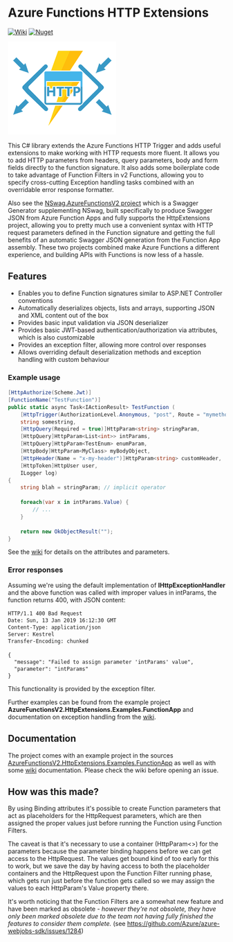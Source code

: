 # Azure Functions HTTP Extensions

[![Wiki](https://img.shields.io/badge/docs-in%20wiki-green.svg?style=flat)](https://github.com/Jusas/AzureFunctionsV2.HttpExtensions/wiki) 
[![Nuget](https://img.shields.io/nuget/v/AzureFunctionsV2.HttpExtensions.svg)](https://www.nuget.org/packages/AzureFunctionsV2.HttpExtensions/) 

![Logo](assets/logo.png)

This C# library extends the Azure Functions HTTP Trigger and adds useful extensions to 
make working with HTTP requests more fluent. It allows you to
add HTTP parameters from headers, query parameters, body and form fields directly
to the function signature. It also adds some boilerplate code to take advantage of
Function Filters in v2 Functions, allowing you to specify cross-cutting Exception 
handling tasks combined with an overridable error response formatter.

Also see the [NSwag.AzureFunctionsV2 project](https://github.com/Jusas/NSwag.AzureFunctionsV2) which is
a Swagger Generator supplementing NSwag, built specifically to produce Swagger JSON from Azure Function Apps and fully
supports the HttpExtensions project, allowing you to pretty much use a convenient syntax with
HTTP request parameters defined in the Function signature and getting the full benefits of an automatic
Swagger JSON generation from the Function App assembly. These two projects combined make
Azure Functions a different experience, and building APIs with Functions is now less of a hassle.

## Features

- Enables you to define Function signatures similar to ASP.NET Controller conventions
- Automatically deserializes objects, lists and arrays, supporting JSON and XML content out of the box
- Provides basic input validation via JSON deserializer
- Provides basic JWT-based authentication/authorization via attributes, which is also customizable
- Provides an exception filter, allowing more control over responses
- Allows overriding default deserialization methods and exception handling with custom behaviour

### Example usage

```C#
[HttpAuthorize(Scheme.Jwt)]
[FunctionName("TestFunction")]
public static async Task<IActionResult> TestFunction (
    [HttpTrigger(AuthorizationLevel.Anonymous, "post", Route = "mymethod/{somestring}")] HttpRequest req,
    string somestring,
    [HttpQuery(Required = true)]HttpParam<string> stringParam,
    [HttpQuery]HttpParam<List<int>> intParams,
    [HttpQuery]HttpParam<TestEnum> enumParam,
    [HttpBody]HttpParam<MyClass> myBodyObject,
    [HttpHeader(Name = "x-my-header")]HttpParam<string> customHeader,
    [HttpToken]HttpUser user,
    ILogger log)
{
	string blah = stringParam; // implicit operator

	foreach(var x in intParams.Value) {
		// ...
	}

    return new OkObjectResult("");
}
```

See the [wiki](https://github.com/Jusas/AzureFunctionsV2.HttpExtensions/wiki) for details on 
the attributes and parameters.

### Error responses

Assuming we're using the default implementation of __IHttpExceptionHandler__ and the above function was called with improper values in intParams, the function returns 400, with JSON content:

```
HTTP/1.1 400 Bad Request
Date: Sun, 13 Jan 2019 16:12:30 GMT
Content-Type: application/json
Server: Kestrel
Transfer-Encoding: chunked

{
  "message": "Failed to assign parameter 'intParams' value",
  "parameter": "intParams"
}
```

This functionality is provided by the exception filter.

Further examples can be found from the example project __AzureFunctionsV2.HttpExtensions.Examples.FunctionApp__ and documentation on exception
handling from the [wiki](https://github.com/Jusas/AzureFunctionsV2.HttpExtensions/wiki).



## Documentation

The project comes with an example project in the sources [AzureFunctionsV2.HttpExtensions.Examples.FunctionApp](https://github.com/Jusas/AzureFunctionsV2.HttpExtensions/tree/master/src/AzureFunctionsV2.HttpExtensions.Examples.FunctionApp) as well as with some [wiki](https://github.com/Jusas/AzureFunctionsV2.HttpExtensions/wiki) documentation. Please check the wiki
before opening an issue.


## How was this made?

By using Binding attributes it's possible to create Function parameters
that act as placeholders for the HttpRequest parameters, which are then assigned 
the proper values just before running the Function using Function Filters.

The caveat is that it's necessary to use a container (HttpParam<>) for the parameters
because the parameter binding happens before we can get access to the HttpRequest. The
values get bound kind of too early for this to work, but we save the day by having 
access to both the placeholder containers and the HttpRequest upon the Function Filter
running phase, which gets run just before the function gets called so we may assign
the values to each HttpParam's Value property there.

It's worth noticing that the Function Filters are a somewhat new feature and have been marked as obsolete - _however they're not obsolete, they have only been marked obsolete due to the team not having fully finished the features to consider them complete._ (see https://github.com/Azure/azure-webjobs-sdk/issues/1284)



